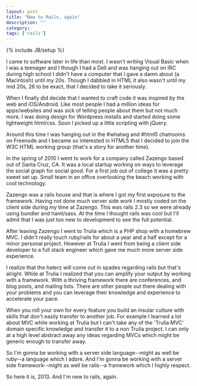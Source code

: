 ```yaml
---
layout: post
title: "New to Rails, again"
description: ""
category: 
tags: ['rails']
---
```

{% include JB/setup %}

I came to software later in life than most. I wasn't writing Visual Basic when I was a teenager and I though I had a Dell  and was hanging out on IRC during high school I didn't have a computer that I gave a damn about (a Macintosh) until my 20s. Though I dabbled in HTML it also wasn't until my mid 20s, 26 to be exact, that I decided to take it seriously.

When I finally did decide that I wanted to craft code it was inspired by the web and iOS/Android. Like most people I had a million ideas for apps/websites and was sick of telling people about them but not much more. I was doing design for Wordpress installs and started doing some lightweight html/css. Soon I picked up a little scripting with jQuery.

Around this time I was hanging out in the #whatwg and #html5 chatrooms on Freenode and I became so interested in HTML5 that I decided to join the W3C HTML working group (that's a story for another time).

In the spring of 2010 I went to work for a company called Zazengo based out of Santa Cruz, CA. It was a local startup working on ways to leverage the social graph for social good. For a first job out of college it was a pretty sweet set up. Small team in an office overlooking the beach working with cool technology. 

Zazengo was a rails house and that is where I got my first exposure to the framework. Having not done much server side work I mostly coded on the client side during my time at Zazengo. This was rails 2.3 so we were already using bundler and haml/sass. At the time I thought rails was cool but I'll admit that I was just too new to development to see the full potential.

After leaving Zazengo I went to Trulia which is a PHP shop with a homebrew MVC. I didn't really touch ruby/rails for about a year and a half except for a minor personal project. However at Trulia I went from being a client side developer to a full stack engineer which gave me much more server side experience.

I realize that the haterz will come out in spades regarding rails but that's alright. While at Trulia I realized that you can amplify your output by working with a framework. With a thriving framework there are conferences, and blog posts, and mailing lists. There are other people out there dealing with your problems and you can leverage their knowledge and experience to accelerate your pace.

When you roll your own for every feature you build an insular culture with skills that don't easily transfer to another job. For example I learned a lot about MVC while working at Trulia but I can't take any of the 'Trulia MVC' domain specific knowledge and transfer it to a non Trulia project. I can only at a high level abstract away any ideas regarding MVCs which might be generic enough to transfer away.

So I'm gonna be working with a server side language--might as well be ruby--a language which I adore. And I'm gonna be working with a server side framework--might as well be rails--a framework which I highly respect.

So here it is, 2013. And I'm new to rails, again.